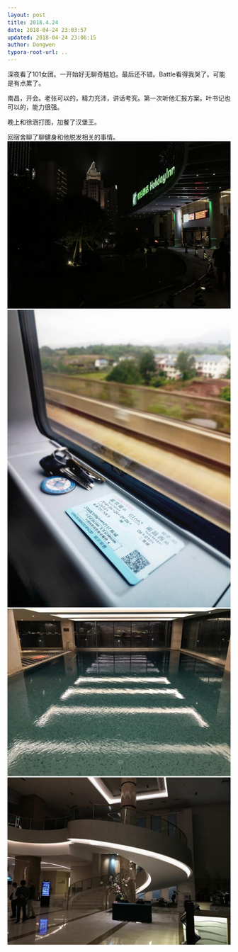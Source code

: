 ```yaml
---
layout: post
title: 2018.4.24
date: 2018-04-24 23:03:57
updated: 2018-04-24 23:06:15
author: Dongwen
typora-root-url: ..
---
```




深夜看了101女团。一开始好无聊奇尴尬。最后还不错。Battle看得我哭了。可能是有点累了。

南昌，开会。老张可以的，精力充沛，讲话考究。第一次听他汇报方案。叶书记也可以的，能力很强。

晚上和徐涵打图，加餐了汉堡王。

回宿舍聊了聊健身和他脱发相关的事情。    ![](/img/in-post/p50127694.jpg)
![](/img/in-post/p50127655.jpg)
![](/img/in-post/p50127697.jpg)
![](/img/in-post/p50127695.jpg)
